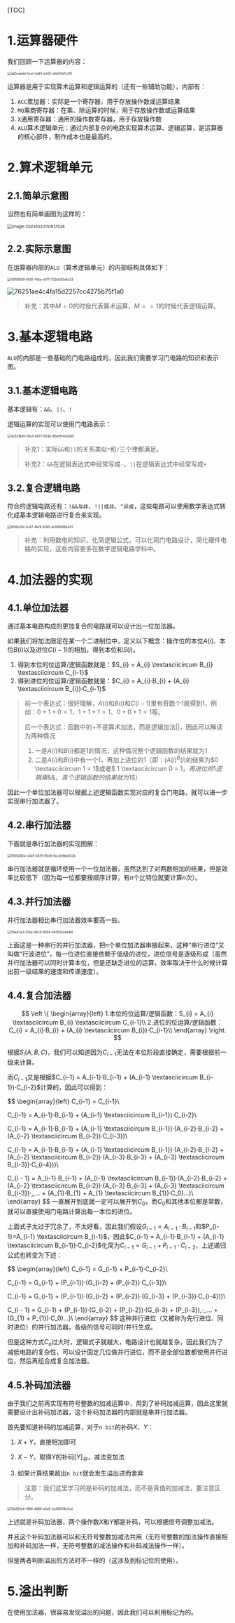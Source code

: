 [TOC]

# 1.运算器硬件

我们回顾一下运算器的内容：

<img title="" src="./assets/dd0cdedd-5cef-4e65-bd32-dfa100d1c2f0-1697785301811-1-1697785339247-5.png" alt="dd0cdedd-5cef-4e65-bd32-dfa100d1c2f0" style="zoom:50%;">

运算器是用于实现算术运算和逻辑运算的（还有一些辅助功能），内部有：

1.   `ACC`累加器：实际是一个寄存器，用于存放操作数或运算结果
2.   `MQ`乘商寄存器：在乘、除运算的时候，用于存放操作数或运算结果
3.   `X`通用寄存器：通用的操作数寄存器，用于存放操作数
4.   `ALU`算术逻辑单元：通过内部复杂的电路实现算术运算、逻辑运算，是运算器的核心部件，制作成本也是最高的。

# 2.算术逻辑单元

## 2.1.简单示意图

当然也有简单画图为这样的：

<img src="./assets/image-20231020151817528.png" alt="image-20231020151817528" style="zoom:67%;" />

## 2.2.实际示意图

在运算器内部的`ALU`（算术逻辑单元）的内部结构具体如下：

<img title="" src="./assets/431090f9-f830-41da-a977-732bb93e8e23-1697785305375-3-1697785455433-7.png" alt="431090f9-f830-41da-a977-732bb93e8e23" style="zoom:50%;">

![76251ae4c4fa15d2257cc4275b75f1a0](./assets/76251ae4c4fa15d2257cc4275b75f1a0.jpg)

>   补充：其中$M=0$的时候代表算术运算，$M==1$的时候代表逻辑运算。

# 3.基本逻辑电路

`ALU`的内部是一些基础的门电路组成的，因此我们需要学习门电路的知识和表示图。

## 3.1.基本逻辑电路

基本逻辑有：`&&`、`||`、`!`

逻辑运算的实现可以使用门电路表示：

<img src="./assets/4c629bf0-f9e3-4877-804b-86df814e0dd0.png" title="" alt="4c629bf0-f9e3-4877-804b-86df814e0dd0" style="zoom:50%;">

> 补充1：实际`&&`和`||`的关系类似`*`和`/`三个律都满足。
> 
> 补充2：`&&`在逻辑表达式中经常写成`·`，`||`在逻辑表达式中经常写成`+`

## 3.2.复合逻辑电路

符合的逻辑电路还有：`!&&与非`、`!||或非`、`^异或`，这些电路可以使用数学表达式转化成基本逻辑电路进行复合来实现。

<img title="" src="./assets/6f56c00f-3c47-4bf9-8365-8e599f89b241.png" alt="6f56c00f-3c47-4bf9-8365-8e599f89b241" style="zoom:50%;">

>   补充：利用数电的知识，化简逻辑公式，可以化简门电路设计，简化硬件电路的实现，这些内容更多在数字逻辑电路学科中。

# 4.加法器的实现

## 4.1.单位加法器

通过基本电路构成的更加复合的电路就可以设计出一位加法器。

如果我们将加法限定在某一个二进制位中，定义以下概念：操作位的本位$A(i)$、本位$B(i)$以及进位$C(i-1)$的相加，得到本位和$S(i)$。

1.   得到本位的位运算/逻辑函数就是：$S_{i} = A_{i} \textasciicircum B_{i} \textasciicircum C_{i-1}$
2.   得到进位的位运算/逻辑函数就是：$C_{i} = A_{i}·B_{i} + (A_{i} \textasciicircum B_{i})·C_{i-1}$

>   前一个表达式：很好理解，$A(i)$和$B(i)$和$C(i-1)$里有奇数个$1$就得到$1$，例如：$0+1+0=1$、$1+1+1 = 1$、$0+0+1=1$等。
>
>   后一个表达式：函数中的$+$不是算术加法，而是逻辑加法$||$，因此可以解读为两种情况
>
>   1. 一是$A(i)$和$B(i)$都是$1$的情况，这种情况整个逻辑函数的结果就为$1$
>   2. 二是$A(i)$和$B(i)$中有一个$1$，再加上进位的$1$（即：$(A(i)^B(i)$的结果为$0 \textasciicircum 1 = 1$或者$ 1 \textasciicircum 0 = 1$，再进位的$1$逻辑乘$\&\&$，真个逻辑函数的结果就为$1$）

因此一个单位加法器可以根据上述逻辑函数实现对应的复合门电路，就可以进一步实现串行加法器了。

## 4.2.串行加法器

下面就是串行加法器的实现图解：

<img src="./assets/7659262a-c4b5-4575-90c6-0ccde9bb923b.png" title="" alt="7659262a-c4b5-4575-90c6-0ccde9bb923b" style="zoom:50%;">

串行加法器就是循环使用一个一位加法器，虽然达到了对两数相加的结果，但是效率比较低下（因为每一位都要按顺序计算，有$n$个比特位就要计算$n$次）。

## 4.3.并行加法器

并行加法器相比串行加法器效率要高一些。

<img title="" src="./assets/1f4e43a3-51bd-46c8-9594-461838a4ddf4.png" alt="1f4e43a3-51bd-46c8-9594-461838a4ddf4" style="zoom:50%;">

上面这是一种串行的并行加法器，把$n$个单位加法器串接起来，这种“串行进位”又叫做“行波进位”，每一位进位直接依赖于低级的进位，进位信号是逐级形成（虽然并行加法器可以同时计算本位，但是还缺乏进位的运算，效率取决于什么时候计算出前一级结果的速度和传递速度）。

## 4.4.复合加法器

$$
\left
\{
\begin{array}{left}
1.本位的位运算/逻辑函数：S_{i} = A_{i} \textasciicircum B_{i} \textasciicircum C_{i-1}\\
2.进位的位运算/逻辑函数：C_{i} = A_{i}·B_{i} + (A_{i} \textasciicircum B_{i})·C_{i-1}\\
\end{array}
\right.
$$

根据$S_i(A,B,C)$，我们可以知道因为$C_{i-1}$无法在本位阶段直接确定，需要根据前一级来计算。

而$C_{i-1}$又是根据$C_{i-1} = A_{i-1}·B_{i-1} + (A_{i-1} \textasciicircum B_{i-1})·C_{i-2}$计算的，因此可以得到：

$$
\begin{array}{left}
C_{i-1} = C_{i-1}\\

C_{i-1} = A_{i-1}·B_{i-1} + (A_{i-1} \textasciicircum B_{i-1})·C_{i-2}\\

C_{i-1} = A_{i-1}·B_{i-1} + (A_{i-1} \textasciicircum B_{i-1})·(A_{i-2}·B_{i-2} + (A_{i-2} \textasciicircum B_{i-2})·C_{i-3})\\

C_{i-1} = A_{i-1}·B_{i-1} + (A_{i-1} \textasciicircum B_{i-1})·(A_{i-2}·B_{i-2} + (A_{i-2} \textasciicircum B_{i-2})·(A_{i-3}·B_{i-3} + (A_{i-3} \textasciicircum B_{i-3})·C_{i-4}))\\

C_{i - 1} = A_{i-1}·B_{i-1} + (A_{i-1} \textasciicircum B_{i-1})·(A_{i-2}·B_{i-2} + (A_{i-2} \textasciicircum B_{i-2})·(A_{i-3}·B_{i-3} + (A_{i-3} \textasciicircum B_{i-3})·\,\,... + (A_{1}·B_{1} + A_{1} \textasciicircum B_{1})·C_0)...)\\
\end{array}
$$
一直展开到底就一定可以展开到$C_{0}$，而$C_{0}$和其他本位都是常数，就可以直接使用门电路计算出每一本位的进位。

上面式子太过于冗余了，不太好看，因此我们假设$G_{i-1}=A_{i-1}·B_{i-1}$和$P_{i-1}=A_{i-1} \textasciicircum B_{i-1}$，因此$C_{i-1} = A_{i-1}·B_{i-1} + (A_{i-1} \textasciicircum B_{i-1})·C_{i-2}$化简为$C_{i-1} = G_{i-1} + P_{i-1}·C_{i-2}$，上述递归公式也转变为下述：

$$
\begin{array}{left}
C_{i-1} = G_{i-1} + P_{i-1}·C_{i-2}\\

C_{i-1} = G_{i-1} + (P_{i-1})·(G_{i-2} + (P_{i-2})·C_{i-3})\\

C_{i-1} = G_{i-1} + (P_{i-1})·(G_{i-2} + (P_{i-2})·(G_{i-3} + (P_{i-3})·C_{i-4}))\\

C_{i - 1} = G_{i-1} + (P_{i-1})·(G_{i-2} + (P_{i-2})·(G_{i-3} + (P_{i-3})\,·\,\,... + (G_{1} + P_{1})·C_0)...)\\
\end{array}
$$
这种并行进位（又被称为先行进位、同时进位）的并行加法器，各级的信号可同时/并行生成。

但是这种方式$C_{n}$过大时，逻辑式子就越大，电路设计也就越复杂，因此我们为了减低电路的复杂性，可以设计固定几位做并行进位，而不是全部位数都使用并行进位，然后再组合成复合加法器。

## 4.5.补码加法器

由于我们之前再实现有符号整数的加减运算中，用到了补码加减运算，因此这里就需要设计出补码加法器，这个补码加法器的内部就是串并行加法器。

首先要知道补码的加减运算，对于`n bit`的补码$X$、$Y$：

1. $X+Y$，直接相加即可

2. $X-Y$，取得$Y$的补码$[Y]_{补}$，减法变加法

3. 如果计算结果超出`n bit`就会发生溢出进而舍弃

> 注意：我们这里学习的是补码的加减法，而不是真值的加减法，要注意区分。

<img src="./assets/12b951e4-f988-4886-a5d5-2b490118e5e2.png" title="" alt="12b951e4-f988-4886-a5d5-2b490118e5e2" style="zoom:50%;">

上述就是补码加法器，两个操作数$X$和$Y$都是补码，可以根据信号调整加减法。

并且这个补码加法器可以和无符号整数加减法共用（无符号整数的加法操作直接相加和补码加法一样，无符号整数的减法操作和补码减法操作一样）。

但是两者判断溢出的方法时不一样的（这涉及到标记位的使用）。

# 5.溢出判断

在使用加法器，很容易发现溢出的问题，因此我们可以利用标记为的。


